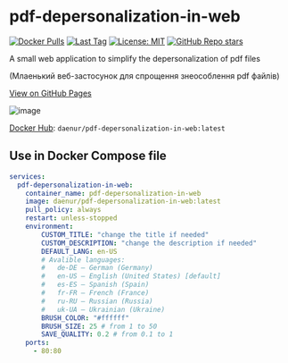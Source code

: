 # pdf-depersonalization-in-web

[![Docker Pulls](https://img.shields.io/docker/pulls/daenur/pdf-depersonalization-in-web)](https://hub.docker.com/r/daenur/pdf-depersonalization-in-web)
[![Last Tag](https://img.shields.io/github/v/tag/riv-gh/pdf-depersonalization-in-web)](https://github.com/riv-gh/pdf-depersonalization-in-web/tags)
[![License: MIT](https://img.shields.io/badge/License-MIT-blue.svg)](https://opensource.org/licenses/MIT)
[![GitHub Repo stars](https://img.shields.io/github/stars/riv-gh/pdf-depersonalization-in-web?style=social)](https://github.com/riv-gh/pdf-depersonalization-in-web)

A small web application to simplify the depersonalization of pdf files

(Млаенький веб-застосунок для спрощення знеособлення pdf файлів)

[View on GitHub Pages](https://riv-gh.github.io/pdf-depersonalization-in-web/)

![image](https://github.com/user-attachments/assets/50e14c0f-45e5-4369-bedb-897898bf62f8)



[Docker Hub](https://hub.docker.com/r/daenur/pdf-depersonalization-in-web): `daenur/pdf-depersonalization-in-web:latest`

## Use in Docker Compose file

```yml
services:
  pdf-depersonalization-in-web:
    container_name: pdf-depersonalization-in-web
    image: daenur/pdf-depersonalization-in-web:latest
    pull_policy: always
    restart: unless-stopped
    environment:
        CUSTOM_TITLE: "change the title if needed"
        CUSTOM_DESCRIPTION: "change the description if needed"
        DEFAULT_LANG: en-US
        # Avalible languages:
        #   de-DE – German (Germany)
        #   en-US – English (United States) [default]
        #   es-ES – Spanish (Spain)
        #   fr-FR – French (France)
        #   ru-RU – Russian (Russia)
        #   uk-UA – Ukrainian (Ukraine)
        BRUSH_COLOR: "#ffffff"
        BRUSH_SIZE: 25 # from 1 to 50
        SAVE_QUALITY: 0.2 # from 0.1 to 1
    ports:
      - 80:80
```

